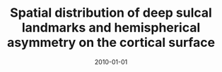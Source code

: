 ---
title: "Spatial distribution of deep sulcal landmarks and hemispherical asymmetry on the cortical surface"
date: 2010-01-01
authors_string: K. Im, H. Jo, M. Lee
authors:
   - K. Im
   - H. Jo
   - M. Lee
author_ids:
   - hang_jo
journal: 'Cerebral Cortex'
volume: 20
issue: 
pages: 602-611
book_title: ''
publisher: ''
abstract: ""
project_id: 
paper_url: 
doi: 
data_loc: ''
code_loc: ''
file: '/assets/publications//assets/publications/'
file_name: '/assets/publications/'
type: journal_article
pub_str: ' (2010) Cerebral Cortex 20: 602-611'
layout: publication 
---
